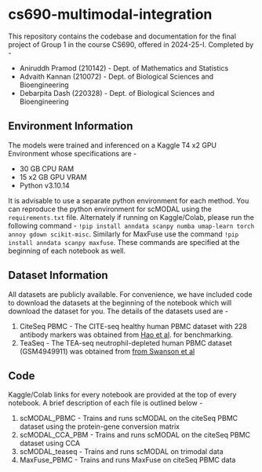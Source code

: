 # cs690-multimodal-integration

This repository contains the codebase and documentation for the final project of Group 1 in the course CS690, offered in 2024-25-I. Completed by -

- Aniruddh Pramod (210142) - Dept. of Mathematics and Statistics
- Advaith Kannan (210072) - Dept. of Biological Sciences and Bioengineering
- Debarpita Dash (220328) - Dept. of Biological Sciences and Bioengineering

## Environment Information

The models were trained and inferenced on a Kaggle T4 x2 GPU Environment whose specifications are -

- 30 GB CPU RAM
- 15 x2 GB GPU VRAM
- Python v3.10.14

It is advisable to use a separate python environment for each method. You can reproduce the python environment for scMODAL using the `requirements.txt` file. Alternately if running on Kaggle/Colab, please run the following command - `!pip install anndata scanpy numba umap-learn torch annoy gdown scikit-misc`. Similarly for MaxFuse use the command `!pip install anndata scanpy maxfuse`. These commands are specified at the beginning of each notebook as well.

## Dataset Information

All datasets are publicly available. For convenience, we have included code to download the datasets at the beginning of the notebook which will download the dataset for you. The details of the datasets used are -

1. CiteSeq PBMC - The CITE-seq healthy human PBMC dataset with 228 antibody markers was obtained from [Hao et al](https://arxiv.org/abs/1610.03454). for benchmarking.
2. TeaSeq - The TEA-seq neutrophil-depleted human PBMC dataset (GSM4949911) was obtained from [from Swanson et al](https://pubmed.ncbi.nlm.nih.gov/33835024/)

## Code

Kaggle/Colab links for every notebook are provided at the top of every notebook. A brief description of each file is outlined below -

1. scMODAL_PBMC - Trains and runs scMODAL on the citeSeq PBMC dataset using the protein-gene conversion matrix
2. scMODAL_CCA_PBM - Trains and runs scMODAL on the citeSeq PBMC dataset using CCA
3. scMODAL_teaseq - Trains and runs scMODAL on trimodal data
4. MaxFuse_PBMC - Trains and runs MaxFuse on citeSeq PBMC data
